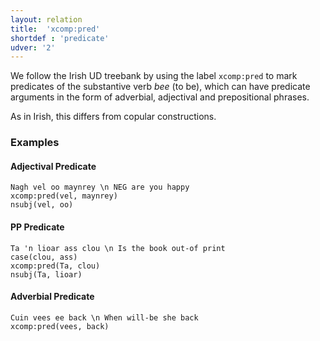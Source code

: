 ```yaml
---
layout: relation
title:  'xcomp:pred'
shortdef : 'predicate'
udver: '2'
---
```


We follow the Irish UD treebank by using the label `xcomp:pred` to mark predicates of the substantive verb _bee_ (to be), which can have predicate arguments in the form of adverbial, adjectival and prepositional phrases.

As in Irish, this differs from copular constructions.

### Examples

#### Adjectival Predicate

~~~ sdparse
Nagh vel oo maynrey \n NEG are you happy
xcomp:pred(vel, maynrey)
nsubj(vel, oo)
~~~

#### PP Predicate

~~~ sdparse
Ta 'n lioar ass clou \n Is the book out-of print
case(clou, ass)
xcomp:pred(Ta, clou)
nsubj(Ta, lioar)
~~~

#### Adverbial Predicate

~~~ sdparse
Cuin vees ee back \n When will-be she back
xcomp:pred(vees, back)
~~~
<!-- Interlanguage links updated Út 9. května 2023, 20:04:35 CEST -->
